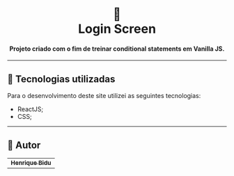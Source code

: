 <h1 align="center">
  🍟<br>Login Screen
</h1>

<h4 align="center">
Projeto criado com o fim de treinar conditional statements em Vanilla JS.
</h4>


---

## 💼 Tecnologias utilizadas
Para o desenvolvimento deste site utilizei as seguintes tecnologias:

- ReactJS;
- CSS;

---

## 🚀 Autor<br>
<table>
  <tr>
    <td align="center">
      <a href="https://github.com/hbidu">
        <sub>
          <b>Henrique Bidu</b>
        </sub>
      </a>
    </td>
  </tr>
</table>
